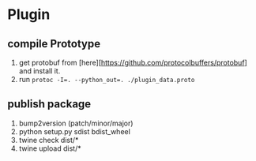 # Plugin

## compile Prototype

1. get protobuf from [here][https://github.com/protocolbuffers/protobuf] and install it.
2. run `protoc -I=. --python_out=. ./plugin_data.proto`

## publish package

1. bump2version (patch/minor/major)
2. python setup.py sdist bdist_wheel
3. twine check dist/*
4. twine upload dist/*